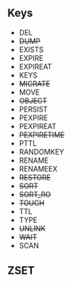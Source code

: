 ## Keys

* DEL
* ~~DUMP~~
* EXISTS
* EXPIRE
* EXPIREAT
* KEYS
* ~~MIGRATE~~
* MOVE
* ~~OBJECT~~
* PERSIST
* PEXPIRE
* PEXPIREAT
* ~~PEXPIRETIME~~
* PTTL
* RANDOMKEY
* RENAME
* RENAMEEX
* ~~RESTORE~~
* ~~SORT~~
* ~~SORT_RO~~
* ~~TOUCH~~
* TTL
* TYPE
* ~~UNLINK~~
* ~~WAIT~~
* SCAN

## ZSET

